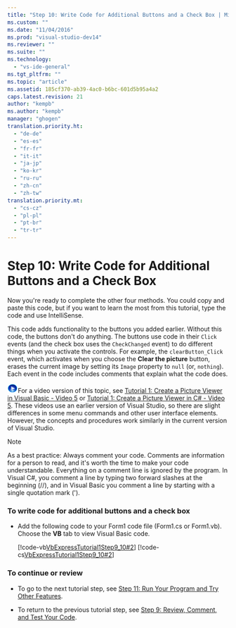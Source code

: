 ```yaml
---
title: "Step 10: Write Code for Additional Buttons and a Check Box | Microsoft Docs"
ms.custom: ""
ms.date: "11/04/2016"
ms.prod: "visual-studio-dev14"
ms.reviewer: ""
ms.suite: ""
ms.technology: 
  - "vs-ide-general"
ms.tgt_pltfrm: ""
ms.topic: "article"
ms.assetid: 185cf370-ab39-4ac0-b6bc-601d5b95a4a2
caps.latest.revision: 21
author: "kempb"
ms.author: "kempb"
manager: "ghogen"
translation.priority.ht: 
  - "de-de"
  - "es-es"
  - "fr-fr"
  - "it-it"
  - "ja-jp"
  - "ko-kr"
  - "ru-ru"
  - "zh-cn"
  - "zh-tw"
translation.priority.mt: 
  - "cs-cz"
  - "pl-pl"
  - "pt-br"
  - "tr-tr"
---
```

# Step 10: Write Code for Additional Buttons and a Check Box
Now you're ready to complete the other four methods. You could copy and paste this code, but if you want to learn the most from this tutorial, type the code and use IntelliSense.  
  
 This code adds functionality to the buttons you added earlier. Without this code, the buttons don't do anything. The buttons use code in their `Click` events (and the check box uses the `CheckChanged` event) to do different things when you activate the controls. For example, the `clearButton_Click` event, which activates when you choose the **Clear the picture** button, erases the current image by setting its `Image` property to `null` (or, `nothing`). Each event in the code includes comments that explain what the code does.  
  
 ![link to video](../data-tools/media/playvideo.gif "PlayVideo")For a video version of this topic, see [Tutorial 1: Create a Picture Viewer in Visual Basic - Video 5](http://go.microsoft.com/fwlink/?LinkId=205216) or [Tutorial 1: Create a Picture Viewer in C# - Video 5](http://go.microsoft.com/fwlink/?LinkId=205206). These videos use an earlier version of Visual Studio, so there are slight differences in some menu commands and other user interface elements. However, the concepts and procedures work similarly in the current version of Visual Studio.  
  
> [!NOTE]
>  As a best practice: Always comment your code. Comments are information for a person to read, and it's worth the time to make your code understandable. Everything on a comment line is ignored by the program. In Visual C#, you comment a line by typing two forward slashes at the beginning (//), and in Visual Basic you comment a line by starting with a single quotation mark (').  
  
### To write code for additional buttons and a check box  
  
-   Add the following code to your Form1 code file (Form1.cs or Form1.vb). Choose the **VB** tab to view Visual Basic code.  
  
     [!code-vb[VbExpressTutorial1Step9_10#2](../ide/codesnippet/VisualBasic/step-10-write-code-for-additional-buttons-and-a-check-box_1.vb)]
     [!code-cs[VbExpressTutorial1Step9_10#2](../ide/codesnippet/CSharp/step-10-write-code-for-additional-buttons-and-a-check-box_1.cs)]  
  
### To continue or review  
  
-   To go to the next tutorial step, see [Step 11: Run Your Program and Try Other Features](../ide/step-11-run-your-program-and-try-other-features.md).  
  
-   To return to the previous tutorial step, see [Step 9: Review, Comment, and Test Your Code](../ide/step-9-review-comment-and-test-your-code.md).